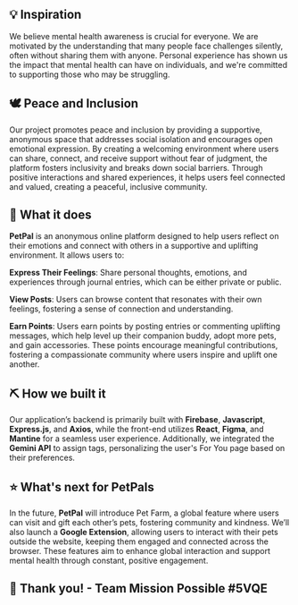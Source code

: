 ## 💡 Inspiration
We believe mental health awareness is crucial for everyone. We are motivated by the understanding that many people face challenges silently, often without sharing them with anyone. Personal experience has shown us the impact that mental health can have on individuals, and we're committed to supporting those who may be struggling.

## 🕊️ Peace and Inclusion
Our project promotes peace and inclusion by providing a supportive, anonymous space that addresses social isolation and encourages open emotional expression. By creating a welcoming environment where users can share, connect, and receive support without fear of judgment, the platform fosters inclusivity and breaks down social barriers. Through positive interactions and shared experiences, it helps users feel connected and valued, creating a peaceful, inclusive community.

## 🤝 What it does
**PetPal** is an anonymous online platform designed to help users reflect on their emotions and connect with others in a supportive and uplifting environment. It allows users to:

**Express Their Feelings**: Share personal thoughts, emotions, and experiences through journal entries, which can be either private or public.

**View Posts**: Users can browse content that resonates with their own feelings, fostering a sense of connection and understanding.

**Earn Points**: Users earn points by posting entries or commenting uplifting messages, which help level up their companion buddy, adopt more pets, and gain accessories. These points encourage meaningful contributions, fostering a compassionate community where users inspire and uplift one another.

## ⛏️ How we built it
Our application’s backend is primarily built with **Firebase**, **Javascript**, **Express.js**, and **Axios**, while the front-end utilizes **React**, **Figma**, and **Mantine** for a seamless user experience. Additionally, we integrated the **Gemini API** to assign tags, personalizing the user's For You page based on their preferences.

## ⭐ What's next for PetPals
In the future, **PetPal** will introduce Pet Farm, a global feature where users can visit and gift each other’s pets, fostering community and kindness. We’ll also launch a **Google Extension**, allowing users to interact with their pets outside the website, keeping them engaged and connected across the browser. These features aim to enhance global interaction and support mental health through constant, positive engagement.

## 💛 Thank you! - Team Mission Possible #5VQE
